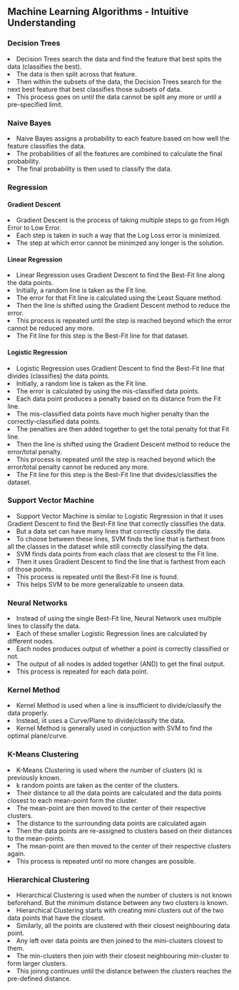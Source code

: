 ## Machine Learning Algorithms - Intuitive Understanding

### Decision Trees
<li> Decision Trees search the data and find the feature that best spits the data (classifies the best). 
<li> The data is then split across that feature. 
<li> Then within the subsets of the data, the Decision Trees search for the next best feature that best classifies those subsets of data. 
<li> This process goes on until the data cannot be split any more or until a pre-specified limit.

### Naive Bayes
<li> Naive Bayes assigns a probability to each feature based on how well the feature classifies the data.
<li> The probabilities of all the features are combined to calculate the final probability.
<li> The final probability is then used to classify the data.

### Regression
#### Gradient Descent
<li> Gradient Descent is the process of taking multiple steps to go from High Error to Low Error.
<li> Each step is taken in such a way that the Log Loss error is minimized.
<li> The step at which error cannot be minimzed any longer is the solution.

#### Linear Regression
<li> Linear Regression uses Gradient Descent to find the Best-Fit line along the data points.
<li> Initially, a random line is taken as the Fit line.
<li> The error for that Fit line is calculated using the Least Square method.
<li> Then the line is shifted using the Gradient Descent method to reduce the error.
<li> This process is repeated until the step is reached beyond which the error cannot be reduced any more.
<li> The Fit line for this step is the Best-Fit line for that dataset.

#### Logistic Regression
<li> Logistic Regression uses Gradient Descent to find the Best-Fit line that divides (classifies) the data points.
<li> Initially, a random line is taken as the Fit line.
<li> The error is calculated by using the mis-classified data points.
<li> Each data point produces a penalty based on its distance from the Fit line.
<li> The mis-classified data points have much higher penalty than the correctly-classified data points.
<li> The penalties are then added together to get the total penalty fot that Fit line.
<li> Then the line is shifted using the Gradient Descent method to reduce the error/total penalty.
<li> This process is repeated until the step is reached beyond which the error/total penalty cannot be reduced any more.
<li> The Fit line for this step is the Best-Fit line that divides/classifies the dataset.

### Support Vector Machine
<li> Support Vector Machine is similar to Logistic Regression in that it uses Gradient Descent to find the Best-Fit line that correctly classifies the data.
<li> But a data set can have many lines that correctly classify the data.
<li> To choose between these lines, SVM finds the line that is farthest from all the classes in the dataset while still correctly classifying the data.
<li> SVM finds data points from each class that are closest to the Fit line.
<li> Then it uses Gradient Descent to find the line that is farthest from each of those points.
<li> This process is repeated until the Best-Fit line is found.
<li> This helps SVM to be more generalizable to unseen data.

### Neural Networks
<li> Instead of using the single Best-Fit line, Neural Network uses multiple lines to classify the data.
<li> Each of these smaller Logistic Regression lines are calculated by different nodes.
<li> Each nodes produces output of whether a point is correctly classified or not.
<li> The output of all nodes is added together (AND) to get the final output.
<li> This process is repeated for each data point.

### Kernel Method
<li> Kernel Method is used when a line is insufficient to divide/classify the data properly.
<li> Instead, iit uses a Curve/Plane to divide/classify the data.
<li> Kernel Method is generally used in conjuction with SVM to find the optimal plane/curve.

### K-Means Clustering
<li> K-Means Clustering is used where the number of clusters (k) is previously known.
<li> k random points are taken as the center of the clusters.
<li> Their distance to all the data points are calculated and the data points closest to each mean-point form the cluster.
<li> The mean-point are then moved to the center of their respective clusters.
<li> The distance to the surrounding data points are calculated again 
<li> Then the data points are re-assigned to clusters based on their distances to the mean-points.
<li> The mean-point are then moved to the center of their respective clusters again.
<li> This process is repeated until no more changes are possible.

### Hierarchical Clustering
<li> Hierarchical Clustering is used when the number of clusters is not known beforehand. But the minimum distance between any two clusters is known.
<li> Hierarchical Clustering starts with creating mini clusters out of the two data points that have the closest.
<li> Similarly, all the points are clustered with their closest neighbouring data point.
<li> Any left over data points are then joined to the mini-clusters closest to them.
<li> The min-clusters then join with their closest neighbouring min-cluster to form larger clusters.
<li> This joinng continues until the distance between the clusters reaches the pre-defined distance.


